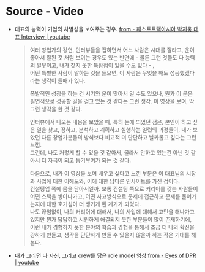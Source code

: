 

# Source - Video



- 대표의 능력이 기업의 차별성을 보여주는 경우.
  [from - 패스트트랙아시아 박지웅 대표 Interview | youtube](https://youtu.be/5ZGsrbQbcbE)

  > 여러 창업가의 강연, 인터뷰들을 접하면서 어느 사람은 시대를 잘타고, 운이 좋아서 잘된 것 처럼 보이는 경우도 있는 반면에 - 물론 그런 것들도 다 능력의 일부이고, 내가 찾지 못한 특장점이 있을 수도 있다 - ,   
  > 어떤 특별한 사람이 말하는 것을 들으면, 이 사람은 무엇을 해도 성공했겠다라는 생각이 들때가 있다.  
  >
  > 폭발적인 성장을 하는 건 시기와 운이 맞아서 일 수도 있으나, 뭔가 이 분은 필연적으로 성공할 길을 걷고 있는 것 같다는 그런 생각. 이 영상을 보며, 딱 그런 생각을 한 것 같다.  
  >
  > 인터뷰에서 나오는 내용을 보았을 때, 특히 눈에 띄었던 점은, 본인이 하고 싶은 일을 찾고, 정하고, 분석하고 계획하고 실행하는 일련의 과정들이, 내가 보았던 다른 창업가분들의 방식보다 비교적 더 단단하고 날카롭고 깊다는 그런 느낌.  
  > 그런데, 나도 저렇게 할 수 있을 것 같아서, 몰라서 안하고 있는건 아닌 것 같아서 더 자극이 되고 동기부여가 되는 것 같다.  
  >
  > 다음으로, 내가 이 영상을 보며 배우고 싶다고 느낀 부분은 이 대표님의 시장과 사업에 대한 이해도와, 이에 대한 남다른 인사이트를 가진 점이다.  
  > 컨설팅업 쪽에 몸을 담아서일까. 보통 컨설팅 쪽으로 커리어를 갖는 사람들이 어떤 스택을 쌓아나가고, 어떤 사고방식으로 문제에 접근하고 문제를 풀어가는지에 대한 호기심이 더 생기게 된 계기가 되었다.  
  > 나도 끊임없이, 나의 커리어에 대해서, 나의 사업에 대해서 고민을 해나가고 있지만 뭔가 답답하고 시원하게 해결되지 못한 부분들이 많이 존재하기에,   
  > 이런 내가 경험하지 못한 분야의 학습과 경험을 통해서 조금 더 나의 확신을 강하게 만들고, 생각을 단단하게 만들 수 있을지 않을까 하는 작은 기대를 해본다.  




- 내가 그리던 나 자신, 그리고 crew를 담은 role model 영상
  [from - Eyes of DPR | youtube](https://youtu.be/lnaxoZ8XNu4) 

  > 
